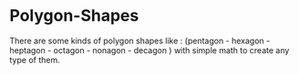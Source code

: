 # Polygon-Shapes

There are some kinds of polygon shapes like :
(pentagon - hexagon - heptagon - octagon - nonagon - decagon )
with simple math to create any type of them.
